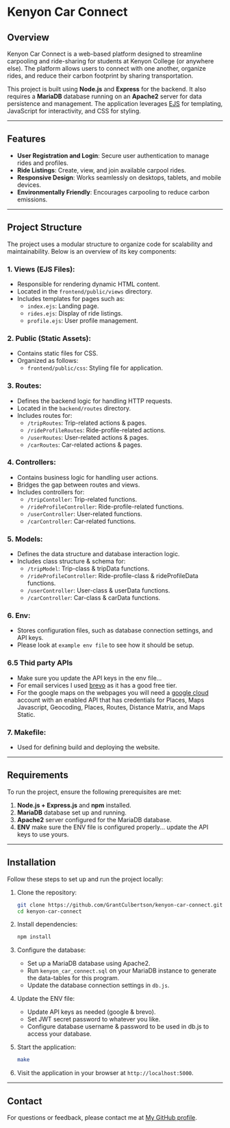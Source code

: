 # Kenyon Car Connect

## Overview

Kenyon Car Connect is a web-based platform designed to streamline carpooling and ride-sharing for students at Kenyon College (or anywhere else). The platform allows users to connect with one another, organize rides, and reduce their carbon footprint by sharing transportation.

This project is built using **Node.js** and **Express** for the backend. It also requires a **MariaDB** database running on an **Apache2** server for data persistence and management. The application leverages [EJS](https://ejs.co/) for templating, JavaScript for interactivity, and CSS for styling.

---

## Features

- **User Registration and Login**: Secure user authentication to manage rides and profiles.
- **Ride Listings**: Create, view, and join available carpool rides.
- **Responsive Design**: Works seamlessly on desktops, tablets, and mobile devices.
- **Environmentally Friendly**: Encourages carpooling to reduce carbon emissions.

---

## Project Structure

The project uses a modular structure to organize code for scalability and maintainability. Below is an overview of its key components:

### 1. **Views (EJS Files)**:
   - Responsible for rendering dynamic HTML content.
   - Located in the `frontend/public/views` directory.
   - Includes templates for pages such as:
     - `index.ejs`: Landing page.
     - `rides.ejs`: Display of ride listings.
     - `profile.ejs`: User profile management.

### 2. **Public (Static Assets)**:
   - Contains static files for CSS.
   - Organized as follows:
     - `frontend/public/css`: Styling file for application.

### 3. **Routes**:
   - Defines the backend logic for handling HTTP requests.
   - Located in the `backend/routes` directory.
   - Includes routes for:
     - `/tripRoutes`: Trip-related actions & pages.
     - `/rideProfileRoutes`: Ride-profile-related actions.
     - `/userRoutes`: User-related actions & pages.
     - `/carRoutes`: Car-related actions & pages.


### 4. **Controllers**:
   - Contains business logic for handling user actions.
   - Bridges the gap between routes and views.
   - Includes controllers for:
     - `/tripContoller`: Trip-related functions.
     - `/rideProfileController`: Ride-profile-related functions.
     - `/userController`: User-related functions.
     - `/carController`: Car-related functions.

### 5. **Models**:
   - Defines the data structure and database interaction logic.
   - Includes class structure & schema for:
     - `/tripModel`: Trip-class & tripData functions.
     - `/rideProfileController`: Ride-profile-class & rideProfileData functions.
     - `/userController`: User-class & userData functions.
     - `/carController`: Car-class & carData functions.

### 6. **Env**:
   - Stores configuration files, such as database connection settings, and API keys.
   - Please look at `example env file` to see how it should be setup.

### 6.5 **Thid party APIs** ###
   - Make sure you update the API keys in the env file...
   - For email services I used [brevo](https://www.brevo.com/) as it has a good free tier.
   - For the google maps on the webpages you will need a [google cloud](https://cloud.google.com/?hl=en) account with an enabled API that has credentials for Places, Maps Javascript, Geocoding, Places, Routes, Distance Matrix, and Maps Static.

### 7. **Makefile**:
   - Used for defining build and deploying the website.

---

## Requirements

To run the project, ensure the following prerequisites are met:

1. **Node.js + Express.js** and **npm** installed.
2. **MariaDB** database set up and running.
3. **Apache2** server configured for the MariaDB database.
4. **ENV** make sure the ENV file is configured properly... update the API keys to use yours.

---

## Installation

Follow these steps to set up and run the project locally:

1. Clone the repository:
   ```bash
   git clone https://github.com/GrantCulbertson/kenyon-car-connect.git
   cd kenyon-car-connect
   ```

2. Install dependencies:
   ```bash
   npm install
   ```

3. Configure the database:
   - Set up a MariaDB database using Apache2.
   - Run `kenyon_car_connect.sql` on your MariaDB instance to generate the data-tables for this program.
   - Update the database connection settings in `db.js`.

4. Update the ENV file:
   - Update API keys as needed (google & brevo).
   - Set JWT secret password to whatever you like.
   - Configure database username & password to be used in db.js to access your database.

6. Start the application:
   ```bash
   make
   ```

7. Visit the application in your browser at `http://localhost:5000`.

---

## Contact

For questions or feedback, please contact me at [My GitHub profile](https://github.com/GrantCulbertson).
